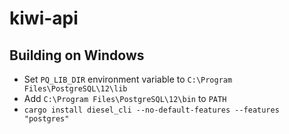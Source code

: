 # kiwi-api

## Building on Windows

- Set `PQ_LIB_DIR` environment variable to `C:\Program Files\PostgreSQL\12\lib`
- Add `C:\Program Files\PostgreSQL\12\bin` to `PATH`
- `cargo install diesel_cli --no-default-features --features "postgres"`
